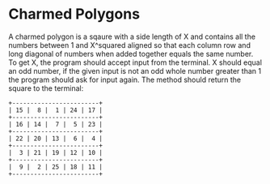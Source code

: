 # Charmed Polygons

A charmed polygon is a sqaure with a side length of X and contains all the numbers between 1 and X^squared aligned so that each column row and long diagonal of numbers when added together equals the same number. To get X, the program should accept input from the terminal. X should equal an odd number, if the given input is not an odd whole number greater than 1 the program should ask for input again. 
The method should return the square to the terminal:
```
+------------------------+
| 15 |  8 |  1 | 24 | 17 | 
+------------------------+ 
| 16 | 14 |  7 |  5 | 23 | 
+------------------------+ 
| 22 | 20 | 13 |  6 |  4 | 
+------------------------+ 
|  3 | 21 | 19 | 12 | 10 | 
+------------------------+ 
|  9 |  2 | 25 | 18 | 11 | 
+------------------------+ 
```

